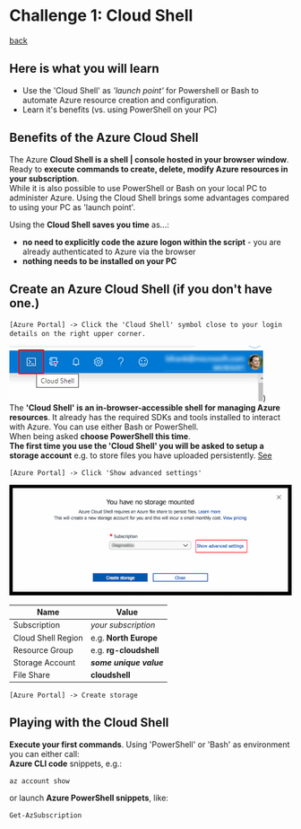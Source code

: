 # Challenge 1: Cloud Shell

[back](../../README.md)

## Here is what you will learn ##

- Use the 'Cloud Shell' as _'launch point'_ for Powershell or Bash to automate Azure resource creation and configuration.
- Learn it's benefits (vs. using PowerShell on your PC)
  
## Benefits of the Azure Cloud Shell ##
The Azure **Cloud Shell is a shell | console hosted in your browser window**. Ready to **execute commands to create, delete, modify Azure resources in your subscription**.  
While it is also possible to use PowerShell or Bash on your local PC to administer Azure. Using the Cloud Shell brings some advantages compared to using your PC as 'launch point'.  

Using the **Cloud Shell saves you time** as...:  
- **no need to explicitly code the azure logon within the script** - you are already authenticated to Azure via the browser
- **nothing needs to be installed on your PC** 

## Create an Azure Cloud Shell (if you don't have one.)
```
[Azure Portal] -> Click the 'Cloud Shell' symbol close to your login details on the right upper corner.
```  
![Cloud Shell](./img/CloudShell.png))  
The **'Cloud Shell' is an in-browser-accessible shell for managing Azure resources**. It already has the required SDKs and tools installed to interact with Azure. You can use either Bash or PowerShell.  
When being asked **choose PowerShell this time**.  
**The first time you use the 'Cloud Shell' you will be asked to setup a storage account** e.g. to store files you have uploaded persistently. [See](https://docs.microsoft.com/en-us/azure/cloud-shell/persisting-shell-storage)  

```
[Azure Portal] -> Click 'Show advanced settings'
```  
![Cloud Shell Storage Account Setup](./img/CloudShell1.png)  

| Name | Value |
|---|---|
| Subscription  |  _your subscription_ |
| Cloud Shell Region  |  e.g. **North Europe** |   
| Resource Group  |  e.g. **rg-cloudshell** |   
| Storage Account  |  **_some unique value_** |   
| File Share  |  **cloudshell**|   

```
[Azure Portal] -> Create storage
```  

## Playing with the Cloud Shell ##
**Execute your first commands**. Using 'PowerShell' or 'Bash' as environment you can either call:  
**Azure CLI code** snippets, e.g.:
```
az account show
```  
or launch **Azure PowerShell snippets**, like:
```PowerShell
Get-AzSubscription
```